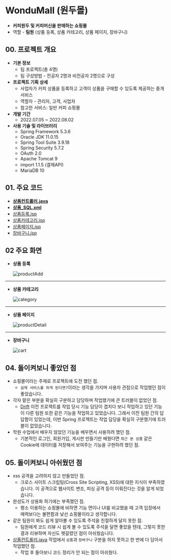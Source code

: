 # WonduMall (원두몰)

- **커피원두 및 커피머신을 판매하는 쇼핑몰**
- 역할 - **팀원** (상품 등록, 상품 카테고리, 상품 페이지, 장바구니)

## 00. 프로젝트 개요

- **기본 정보**
  - 팀 프로젝트(총 4명)
  - 팀 구성방법 - 전공자 2명과 비전공자 2명으로 구성
- **프로젝트 기획 상세**
  - 사업자가 커피 상품을 등록하고 고객이 상품을 구매할 수 있도록 제공하는 중개 서비스
  - 역할자 - 관리자, 고객, 사업자
  - 참고한 서비스: 일반 커피 쇼핑몰
- **개발 기간**
  - 2022.07.05 ~ 2022.08.02
- **사용 기술 및 라이브러리**
  - Spring Framework 5.3.6
  - Oracle JDK 11.0.15
  - Spring Tool Suite 3.9.18
  - Spring Security 5.7.2
  - OAuth 2.0
  - Apache Tomcat 9
  - import 1.1.5 (결제API)
  - MariaDB 10

## 01. 주요 코드

- **[상품컨트롤러.java](https://github.com/newbieccc/wondumall/blob/main/src/main/java/com/wondumall/Controller/ProductController.java)**
- **[상품_SQL.xml](https://github.com/newbieccc/wondumall/blob/main/src/main/resources/mapper/product_SQL.xml)**
- [상품등록.jsp](https://github.com/newbieccc/wondumall/blob/main/src/main/webapp/WEB-INF/views/productAdd.jsp)
- [상품카테고리.jsp](https://github.com/newbieccc/wondumall/blob/main/src/main/webapp/WEB-INF/views/category.jsp)
- [상품페이지.jsp](https://github.com/newbieccc/wondumall/blob/main/src/main/webapp/WEB-INF/views/productDetail.jsp)
- [장바구니.jsp](https://github.com/newbieccc/wondumall/blob/main/src/main/webapp/WEB-INF/views/cart.jsp)

## 02 주요 화면

- **상품 등록**

  ![productAdd](/src/main/webapp/resources/screenshot/productAdd.png)
  
<hr>

- **상품 카테고리**

  ![category](/src/main/webapp/resources/screenshot/category.png)

<hr>

- **상품 페이지**

  ![productDetail](/src/main/webapp/resources/screenshot/productDetail.png)

<hr>

- **장바구니**

  ![cart](/src/main/webapp/resources/screenshot/cart.png)
  
## 04. 돌이켜보니 좋았던 점

- 쇼핑몰이라는 주제로 프로젝트에 도전 했던 점.
  - `실제 서비스를 하게 된다면?`이라는 생각을 가지며 사용자 관점으로 작업했던 점이 좋았습니다.
- 각자 맡은 부분을 확실히 구분하고 담당하며 작업했기에 큰 트러블이 없었던 점.
  - [Drift](https://github.com/newbieccc/Dripft) 이전 프로젝트를 작업 당시 기능 담당이 겹치다 보니 작업하고 있던 기능이 다른 팀원 또한 같은 기능을 작업하고 있었습니다.
  그래서 이전 팀원 간의 답답함이 있었는데, 이번 Spring 프로젝트는 작업 담당을 확실히 구분했기에 트러블이 없었습니다.
- 학원 수업에서 배우지 않았던 기능을 배우면서 사용하려 했던 점.
  - 기본적인 로그인, 회원가입, 게시판 만들기만 배웠다면 `최근 본 상품` 같은 Cookie에 데이터를 저장해서 보여주는 기능을 구현하려 했던 점.

## 05. 돌이켜보니 아쉬웠던 점

- xss 공격을 고려하지 않고 만들었던 점.
  - 크로스 사이트 스크립팅(Cross Site Scripting, XSS)에 대한 지식이 부족하였습니다. 이 공격으로 웹사이트 변조, 피싱 공격 등이 이뤄진다는 것을 알게 되었습니다.
- 완성도가 상용화 하기에는 부족했던 점.
  - 평소 이용하는 쇼핑몰에 비하면 기능 면이나 UI를 비교했을 때 고객 입장에서 매력보다는 불편함과 낯선 쇼핑몰이라고 생각합니다.
- 같은 팀원이 봐도 쉽게 알아볼 수 있도록 주석을 친절하게 달지 못한 점.
  - 팀원에게 코드 리뷰 시 쉽게 볼 수 있도록 주석을 달면 좋았을 텐데, 그렇지 못한 결과 리뷰하며 자신도 헷갈렸던 점이 아쉬웠습니다. 
- [상품컨트롤러.java](https://github.com/newbieccc/wondumall/blob/main/src/main/java/com/wondumall/Controller/ProductController.java) 작업에서 `상품`과 `장바구니` 구분을 하지 못하고 한 번에 다 담아서 작업했던 점.
  - 작업 후 돌아보니 코드 정리가 안 되는 점이 아쉬웠다.
